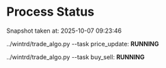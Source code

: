 # Process Status

Snapshot taken at: 2025-10-07 09:23:46

../wintrd/trade_algo.py --task price_update: **RUNNING**

../wintrd/trade_algo.py --task buy_sell: **RUNNING**

